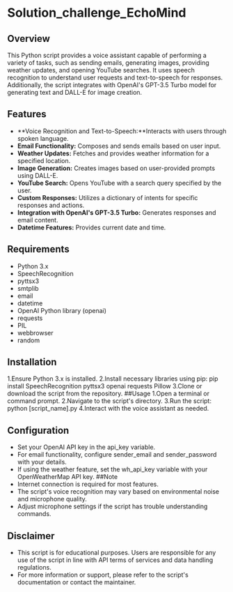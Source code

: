 # Solution_challenge_EchoMind

## Overview
This Python script provides a voice assistant capable of performing a variety of tasks, such as sending emails, generating images, providing weather updates, and opening YouTube searches. It uses speech recognition to understand user requests and text-to-speech for responses. Additionally, the script integrates with OpenAI's GPT-3.5 Turbo model for generating text and DALL-E for image creation.

## Features
- **Voice Recognition and Text-to-Speech:**Interacts with users through spoken language.
- **Email Functionality:** Composes and sends emails based on user input.
- **Weather Updates:** Fetches and provides weather information for a specified location.
- **Image Generation:** Creates images based on user-provided prompts using DALL-E.
- **YouTube Search:** Opens YouTube with a search query specified by the user.
- **Custom Responses:** Utilizes a dictionary of intents for specific responses and actions.
- **Integration with OpenAI's GPT-3.5 Turbo:** Generates responses and email content.
- **Datetime Features:** Provides current date and time.
## Requirements
- Python 3.x
- SpeechRecognition
- pyttsx3
- smtplib
- email
- datetime
- OpenAI Python library (openai)
- requests
- PIL
- webbrowser
- random
## Installation
1.Ensure Python 3.x is installed.
2.Install necessary libraries using pip:
pip install SpeechRecognition pyttsx3 openai requests Pillow
3.Clone or download the script from the repository.
##Usage
1.Open a terminal or command prompt.
2.Navigate to the script's directory.
3.Run the script:
python [script_name].py
4.Interact with the voice assistant as needed.
## Configuration
- Set your OpenAI API key in the api_key variable.
- For email functionality, configure sender_email and sender_password with your details.
- If using the weather feature, set the wh_api_key variable with your OpenWeatherMap API key.
##Note
- Internet connection is required for most features.
- The script's voice recognition may vary based on environmental noise and microphone quality.
- Adjust microphone settings if the script has trouble understanding commands.
## Disclaimer
- This script is for educational purposes. Users are responsible for any use of the script in line with API terms of services and data handling regulations.
- For more information or support, please refer to the script's documentation or contact the maintainer.
